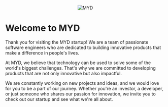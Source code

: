 <p align="center">
  <img alt="MYD" src="https://via.placeholder.com/400x150/FFD700/000000?text=MYD" />
</p>

# Welcome to MYD

Thank you for visiting the MYD startup! We are a team of passionate software engineers who are dedicated to building innovative products that make a difference in people's lives.

At MYD, we believe that technology can be used to solve some of the world's biggest challenges. That's why we are committed to developing products that are not only innovative but also impactful.

We are constantly working on new projects and ideas, and we would love for you to be a part of our journey. Whether you're an investor, a developer, or just someone who shares our passion for innovation, we invite you to check out our startup and see what we're all about.

